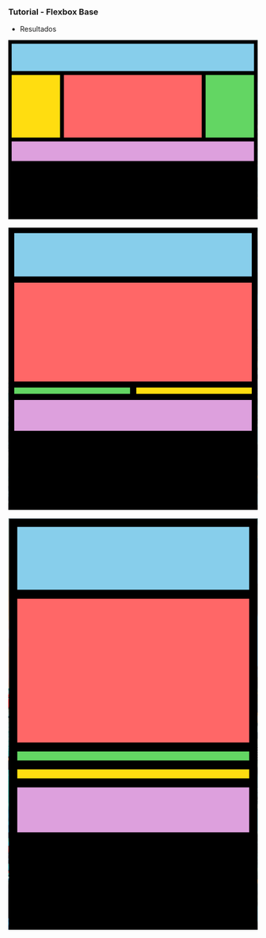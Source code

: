 ### Tutorial - Flexbox Base

- Resultados

![Pantallas grandes](./img/001.png)

![Pantallas medianas](./img/002.png)

![Pantallas móviles](./img/003.png)
